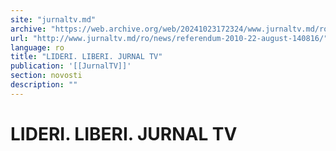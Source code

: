 ```yaml
---
site: "jurnaltv.md"
archive: "https://web.archive.org/web/20241023172324/www.jurnaltv.md/ro/news/referendum-2010-22-august-140816/"
url: "http://www.jurnaltv.md/ro/news/referendum-2010-22-august-140816/"
language: ro
title: "LIDERI. LIBERI. JURNAL TV"
publication: '[[JurnalTV]]'
section: novosti
description: ""
---
```


# LIDERI. LIBERI. JURNAL TV

